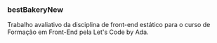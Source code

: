 ### bestBakeryNew

Trabalho avaliativo da disciplina de front-end estático para o curso de Formação em Front-End pela Let's Code by Ada.
